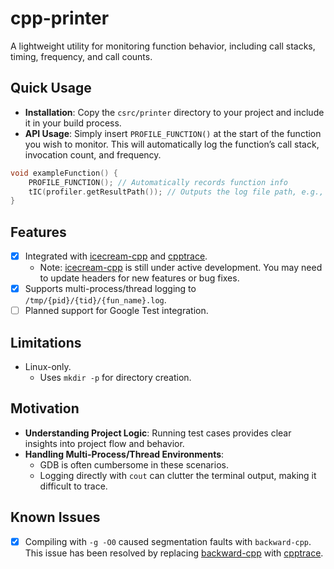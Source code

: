 # cpp-printer

A lightweight utility for monitoring function behavior, including call stacks, timing, frequency, and call counts.

## Quick Usage

* **Installation**: Copy the `csrc/printer` directory to your project and include it in your build process.
* **API Usage**: Simply insert `PROFILE_FUNCTION()` at the start of the function you wish to monitor. This will automatically log the function’s call stack, invocation count, and frequency.

```cpp
void exampleFunction() {
    PROFILE_FUNCTION(); // Automatically records function info
    tIC(profiler.getResultPath()); // Outputs the log file path, e.g., /tmp/{pid}/{tid}/{fun_name}.log
}
```

## Features

* [x] Integrated with [icecream-cpp](https://github.com/renatoGarcia/icecream-cpp) and [cpptrace](https://github.com/jeremy-rifkin/cpptrace).
  * Note: [icecream-cpp](https://github.com/renatoGarcia/icecream-cpp) is still under active development. You may need to update headers for new features or bug fixes.
* [x] Supports multi-process/thread logging to `/tmp/{pid}/{tid}/{fun_name}.log`.
* [ ] Planned support for Google Test integration.

## Limitations

* Linux-only.
  * Uses `mkdir -p` for directory creation.

## Motivation

* **Understanding Project Logic**: Running test cases provides clear insights into project flow and behavior.
* **Handling Multi-Process/Thread Environments**:
    * GDB is often cumbersome in these scenarios.
    * Logging directly with `cout` can clutter the terminal output, making it difficult to trace.

## Known Issues

* [x] Compiling with `-g -O0` caused segmentation faults with `backward-cpp`. This issue has been resolved by replacing [backward-cpp](https://github.com/bombela/backward-cpp/tree/master) with [cpptrace](https://github.com/jeremy-rifkin/cpptrace).
